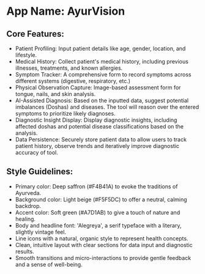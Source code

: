 # **App Name**: AyurVision

## Core Features:

- Patient Profiling: Input patient details like age, gender, location, and lifestyle.
- Medical History: Collect patient's medical history, including previous illnesses, treatments, and known allergies.
- Symptom Tracker: A comprehensive form to record symptoms across different systems (digestive, respiratory, etc.)
- Physical Observation Capture: Image-based assessment form for tongue, nails, and skin analysis.
- AI-Assisted Diagnosis: Based on the inputted data, suggest potential imbalances (Doshas) and diseases. The tool will reason over the entered symptoms to prioritize likely diagnoses.
- Diagnostic Insight Display: Display diagnostic insights, including affected doshas and potential disease classifications based on the analysis.
- Data Persistence: Securely store patient data to allow users to track patient history, observe trends and iteratively improve diagnostic accuracy of tool.

## Style Guidelines:

- Primary color: Deep saffron (#F4B41A) to evoke the traditions of Ayurveda.
- Background color: Light beige (#F5F5DC) to offer a neutral, calming backdrop.
- Accent color: Soft green (#A7D1AB) to give a touch of nature and healing.
- Body and headline font: 'Alegreya', a serif typeface with a literary, slightly vintage feel.
- Line icons with a natural, organic style to represent health concepts.
- Clean, intuitive layout with clear sections for data input and diagnostic results.
- Smooth transitions and micro-interactions to provide gentle feedback and a sense of well-being.